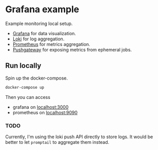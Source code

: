 # Grafana example

Example monitoring local setup.

- [Grafana](https://github.com/grafana/grafana) for data visualization.
- [Loki](https://github.com/grafana/loki) for log aggregation.
- [Prometheus](https://github.com/prometheus/prometheus) for metrics aggregation.
- [Pushgateway](https://github.com/prometheus/pushgateway) for exposing metrics from ephemeral jobs.

## Run locally

Spin up the docker-compose.

```bash
docker-compose up
```

Then you can access

- grafana on [localhost:3000](http://localhost:3000)
- prometheus on [localhost:9090](http://localhost:9090)


### TODO

Currently, I'm using the loki push API directly to store logs. It would be better to let `promptail`
to aggregate them instead.
